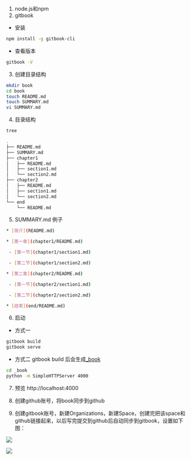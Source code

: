 1. node.js和npm
2. gitbook
  - 安装
```sh
npm install -g gitbook-cli
```
  - 查看版本
```sh
gitbook -V
```
3. 创建目录结构
```sh
mkdir book
cd book
touch README.md
touch SUMMARY.md
vi SUMMARY.md
```
4. 目录结构
```sh
tree
```
```sh
.
├── README.md
├── SUMMARY.md
├── chapter1
│   ├── README.md
│   ├── section1.md
│   └── section2.md
├── chapter2
│   ├── README.md
│   ├── section1.md
│   └── section2.md
└── end
    └── README.md
```
5. SUMMARY.md 例子
  ```sh
  * [简介](README.md)

  * [第一章](chapter1/README.md)

   - [第一节](chapter1/section1.md)

   - [第二节](chapter1/section2.md)

  * [第二章](chapter2/README.md)

   - [第一节](chapter2/section1.md)

   - [第二节](chapter2/section2.md)

  * [结束](end/README.md)
  ```

6. 启动
  - 方式一
```sh
gitbook build
gitbook serve
```
  - 方式二
gitbook build 后会生成[_book](#jump)
```sh
cd _book
python -m SimpleHTTPServer 4000
```
7. 预览
http://localhost:4000

8. 创建github账号，将book同步到github
9. 创建gitbook账号，新建Organizations，新建Space，创建完把该space和github链接起来，以后写完提交到github后自动同步到gitbook，设置如下图：

![](https://ws3.sinaimg.cn/large/006tNc79ly1fqy78mvae8j318s0mm415.jpg)

![](https://ws1.sinaimg.cn/large/006tNc79ly1fqy79hi9emj31gs0dojsw.jpg)
